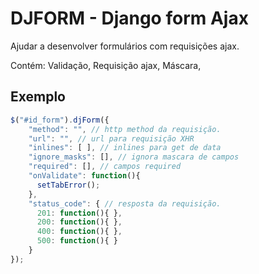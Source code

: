 DJFORM - Django form Ajax
=======================

Ajudar a desenvolver formulários com requisições ajax.

Contém:
Validação,
Requisição ajax,
Máscara,

Exemplo
-------

```javascript
$("#id_form").djForm({
    "method": "", // http method da requisição.
    "url": "", // url para requisição XHR
    "inlines": [ ], // inlines para get de data
    "ignore_masks": [], // ignora mascara de campos
    "required": [], // campos required
    "onValidate": function(){
      setTabError();
    },
    "status_code": { // resposta da requisição.
      201: function(){ },
      200: function(){ },
      400: function(){ },
      500: function(){ }
    }
});
```